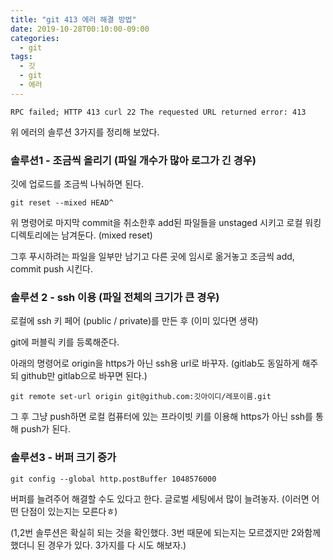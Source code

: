 ```yaml
---
title: "git 413 에러 해결 방법"
date: 2019-10-28T00:10:00-09:00
categories: 
  - git
tags:
  - 깃
  - git
  - 에러
---
```


```shell
RPC failed; HTTP 413 curl 22 The requested URL returned error: 413
```

위 에러의 솔루션 3가지를 정리해 보았다. 



### 솔루션1 - 조금씩 올리기 (파일 개수가 많아 로그가 긴 경우)

깃에 업로드를 조금씩 나눠하면 된다.

```shell
git reset --mixed HEAD^
```

위 명령어로 마지막 commit을 취소한후 add된 파일들을 unstaged 시키고 로컬 워킹디렉토리에는 남겨둔다. (mixed reset)

그후 푸시하려는 파일을 일부만 남기고 다른 곳에 임시로 옮거놓고 조금씩 add, commit push 시킨다. 

### 솔루션 2 - ssh 이용 (파일 전체의 크기가 큰 경우)

로컬에 ssh 키 페어 (public / private)를 만든 후 (이미 있다면 생략)

git에 퍼블릭 키를 등록해준다.

아래의 명령어로 origin을 https가 아닌 ssh용 url로 바꾸자. (gitlab도 동일하게 해주되 github만 gitlab으로 바꾸면 된다.)

```shell
git remote set-url origin git@github.com:깃아이디/레포이름.git
```

그 후 그냥 push하면 로컬 컴퓨터에 있는 프라이빗 키를 이용해 https가 아닌 ssh를 통해 push가 된다. 

### 솔루션3 - 버퍼 크기 증가

```shell
git config --global http.postBuffer 1048576000
```

버퍼를 늘려주어 해결할 수도 있다고 한다. 글로벌 세팅에서 많이 늘려놓자. (이러면 어떤 단점이 있는지는 모른다ㅎ)



(1,2번 솔루션은 확실히 되는 것을 확인했다. 3번 때문에 되는지는 모르겠지만 2와함께 했더니 된 경우가 있다. 3가지를 다 시도 해보자.)